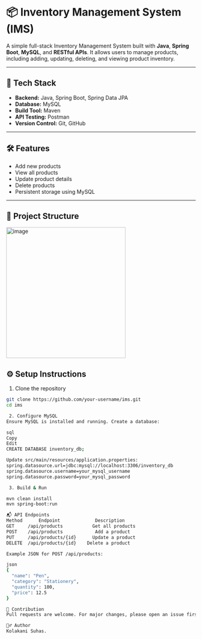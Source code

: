 # 📦 Inventory Management System (IMS)

A simple full-stack Inventory Management System built with **Java**, **Spring Boot**, **MySQL**, and **RESTful APIs**. It allows users to manage products, including adding, updating, deleting, and viewing product inventory.

---

## 🚀 Tech Stack

- **Backend:** Java, Spring Boot, Spring Data JPA
- **Database:** MySQL
- **Build Tool:** Maven
- **API Testing:** Postman
- **Version Control:** Git, GitHub

---

## 🛠️ Features

-  Add new products
-  View all products
-  Update product details
-  Delete products
- Persistent storage using MySQL

---

## 📁 Project Structure

<img width="317" height="348" alt="image" src="https://github.com/user-attachments/assets/36e63f34-5d1b-461f-807f-ba266e86d3d2" />


## ⚙️ Setup Instructions

 1. Clone the repository
```bash
git clone https://github.com/your-username/ims.git
cd ims

 2. Configure MySQL
Ensure MySQL is installed and running. Create a database:

sql
Copy
Edit
CREATE DATABASE inventory_db;

Update src/main/resources/application.properties:
spring.datasource.url=jdbc:mysql://localhost:3306/inventory_db
spring.datasource.username=your_mysql_username
spring.datasource.password=your_mysql_password

 3. Build & Run

mvn clean install
mvn spring-boot:run

📬 API Endpoints
Method    	Endpoint	         Description
GET  	/api/products	        Get all products
POST	/api/products	         Add a product
PUT 	/api/products/{id}	    Update a product
DELETE	/api/products/{id}	  Delete a product

Example JSON for POST /api/products:

json
{
  "name": "Pen",
  "category": "Stationery",
  "quantity": 100,
  "price": 12.5
}

🤝 Contribution
Pull requests are welcome. For major changes, please open an issue first.

🙋‍♂️ Author
Kolakani Suhas.



